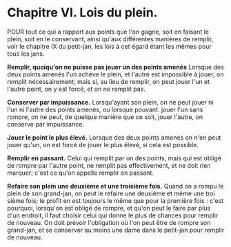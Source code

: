 # Chapitre VI. Lois du plein.

POUR tout ce qui a rapport aux points que l'on gagne, soit en faisant
le plein, soit en le conservant, ainsi qu'aux différentes manières de
remplir, voir le chapitre IX du petit-jan, les lois à cet égard étant
les mêmes pour tous les jans.

**Remplir, quoiqu'on ne puisse pas jouer un des points amenés**
Lorsque des deux points amenés l'un achève le plein, et l'autre est
impossible à jouer, on remplit nécessairement; mais si, au lieu de
remplir, on peut jouer l'un et l'autre point, on y est forcé, et on ne
remplit pas.

**Conserver par impuissance.**
Lorsqu'ayant son plein, on ne peut jouer ni l'un ni l'autre des points amenés, ou lorsque pouvant. jouer l'un sans rompre, on ne peut, de quelque manière que ce soit, jouer l'autre, on conserve par impuissance.


**Jouer le point le plus élevé.**
Lorsque des deux points amenés on n'en peut jouer qu'un, on est forcé de jouer le plus élevé, si cela est possible.


**Remplir en passant.**
Celui qui remplit par un des points, mais qui est obligé de rompre par l'autre point, ne remplit pas effectivement, et ne doit rien marquer; c'est ce qu'on appelle remplir en passant.

**Refaire son plein une deuxième et une troisième fois.**
Quand on a rompu le plein de son grand-jan, on peut le refaire une deuxième et même une troi sième fois; le profit en est toujours le même que pour la première fois : c'est pourquoi, lorsqu'on est obligé de rompre, et qu'on peut le faire par plus d'un endroit, il faut choisir celui qui donne le plus de chances pour remplir de nouveau. On doit prévoir l'obligation où l'on peut être de rompre son grand-jan, et se conserver au moins une dame dans le petit-jan pour remplir de nouveau.

